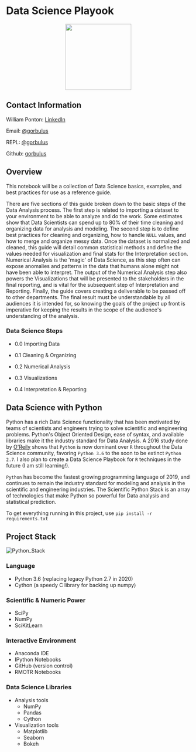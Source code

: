 # Data Science Playook

<p align="center">
  <img width="180" src="https://user-images.githubusercontent.com/19881320/54484151-b85c4780-4836-11e9-923f-c5e0e5afe866.jpg">
</p>


## Contact Information

William Ponton: [LinkedIn](https://www.linkedin.com/in/williampontoncfsp/) 

Email: [@gorbulus](waponton@gmail.com)

REPL: [@gorbulus](https://repl.it/@gorbulus)

Github: [gorbulus](https://github.com/gorbulus)

## Overview

This notebook will be a collection of Data Science basics, examples, and best practices for use as a reference guide.

There are five sections of this guide broken down to the basic steps of the Data Analysis process.  The first step is related to importing a dataset to your environment to be able to analyze and do the work.  Some estimates show that Data Scientists can spend up to 80% of their time cleaning and organizing data for analysis and modeling.  The second step is to define best practices for cleaning and organizing, how to handle ```NULL``` values, and how to merge and organize messy data.  Once the dataset is normalized and cleaned, this guide will detail common statistical methods and define the values needed for visualization and final stats for the Interpretation section.  Numerical Analysis is the 'magic' of Data Science, as this step often can expose anomalies and patterns in the data that humans alone might not have been able to interpret.  The output of the Numerical Analysis step also powers the Visualizations that will be presented to the stakeholders in the final reporting, and is vital for the subsequent step of Interpretation and Reporting.  Finally, the guide covers creating a deliverable to be passed off to other departments. The final result must be understandable by all audiences it is intended for, so knowing the goals of the project up front is imperative for keeping the results in the scope of the audience's understanding of the analysis. 

### Data Science Steps

- 0.0 Importing Data

- 0.1 Cleaning & Organizing

- 0.2 Numerical Analysis

- 0.3 Visualizations

- 0.4 Interpretation & Reporting

## Data Science with Python

Python has a rich Data Science functionality that has been motivated by teams of scientists and engineers trying to solve scientific and engineering problems.  Python's Object Oriented Design, ease of syntax, and available libraries make it the industry standard for Data Analysis.  A 2016 study done by [O'Reily](https://www.oreilly.com/data/free/files/2016-data-science-salary-survey.pdf) shows that ```Python``` is now dominant over ```R``` throughout the Data Science community, favoring ```Python 3.6``` to the soon to be extinct ```Python 2.7```.  I also plan to create a Data Science Playbook for ```R``` techniques in the future (I am still learning!).


```Python``` has become the fastest growing programming language of 2019, and continues to remain the industry standard for modeling and analysis in the scientific and engineering industries.  The Scientific Python Stack is an array of technologies that make Python so powerful for Data analysis and statistical prediction.

To get everything running in this project, use ```pip install -r requirements.txt```

## Project Stack

![Python_Stack](https://user-images.githubusercontent.com/19881320/54723910-6457a880-4b3f-11e9-850b-8c2be2ff62a8.jpg)

### Language
- Python 3.6 (replacing legacy Python 2.7 in 2020)
- Cython (a speedy C library for backing up numpy)

### Scientific & Numeric Power
- SciPy
- NumPy
- SciKitLearn

### Interactive Environment
- Anaconda IDE
- IPython Notebooks
- GitHub (version control)
- RMOTR Notebooks

### Data Science Libraries
- Analysis tools
    - NumPy
    - Pandas
    - Cython
- Visualization tools
    - Matplotlib
    - Seaborn
    - Bokeh
